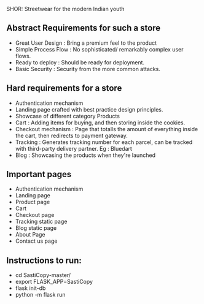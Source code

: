 SHOR: Streetwear for the modern Indian youth

## Abstract Requirements for such a store

- Great User Design : Bring a premium feel to the product
- Simple Process Flow : No sophisticated/ remarkably complex user flows.
- Ready to deploy : Should be ready for deployment.
- Basic Security :  Security from the more common attacks.

## Hard requirements for a store

- Authentication mechanism
- Landing page crafted with best practice design principles.
- Showcase of different category Products
- Cart : Adding items for buying, and then storing inside the cookies.
- Checkout mechanism : Page that totalls the amount of everything inside the cart, then redirects to payment gateway.
- Tracking : Generates tracking number for each parcel, can be tracked with third-party delivery partner. Eg : Bluedart
- Blog : Showcasing the products when they're launched

## Important pages 
- Authentication mechanism
- Landing page
- Product page
- Cart
- Checkout page
- Tracking static page
- Blog static page
- About Page
- Contact us page

## Instructions to run:
- cd SastiCopy-master/
- export FLASK_APP=SastiCopy
- flask init-db
- python -m flask run

